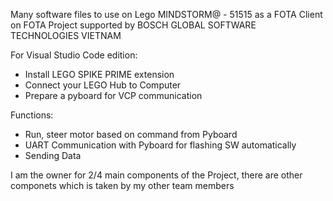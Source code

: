 Many software files to use on Lego MINDSTORM@ - 51515 as a FOTA Client on FOTA Project supported by BOSCH GLOBAL SOFTWARE TECHNOLOGIES VIETNAM

For Visual Studio Code edition:
  + Install LEGO SPIKE PRIME extension
  + Connect your LEGO Hub to Computer
  + Prepare a pyboard for VCP communication

Functions:
  + Run, steer motor based on command from Pyboard
  + UART Communication with Pyboard for flashing SW automatically
  + Sending Data 


I am the owner for 2/4 main components of the Project, there are other componets which is taken by my other team members
